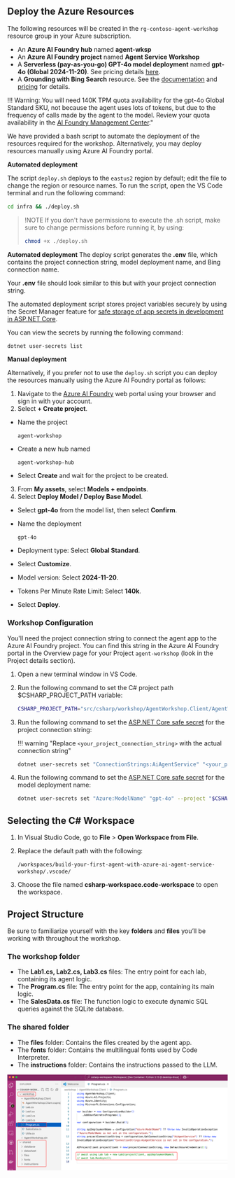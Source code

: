 ## Deploy the Azure Resources

The following resources will be created in the `rg-contoso-agent-workshop` resource group in your Azure subscription.

- An **Azure AI Foundry hub** named **agent-wksp**
- An **Azure AI Foundry project** named **Agent Service Workshop**
- A **Serverless (pay-as-you-go) GPT-4o model deployment** named **gpt-4o (Global 2024-11-20)**. See pricing details [here](https://azure.microsoft.com/pricing/details/cognitive-services/openai-service/).
- A **Grounding with Bing Search** resource. See the [documentation](https://learn.microsoft.com/azure/ai-services/agents/how-to/tools/bing-grounding) and [pricing](https://www.microsoft.com/en-us/bing/apis/grounding-pricing) for details.

!!! Warning: You will need 140K TPM quota availability for the gpt-4o Global Standard SKU, not because the agent uses lots of tokens, but due to the frequency of calls made by the agent to the model. Review your quota availability in the [AI Foundry Management Center](https://ai.azure.com/managementCenter/quota)."

We have provided a bash script to automate the deployment of the resources required for the workshop. Alternatively, you may deploy resources manually using Azure AI Foundry portal. 

**Automated deployment**

The script `deploy.sh` deploys to the `eastus2` region by default; edit the file to change the region or resource names. To run the script, open the VS Code terminal and run the following command:

```bash
cd infra && ./deploy.sh
```

> !NOTE
> If you don't have permissions to execute the .sh script, make sure to change permissions before running it, by using:
> ```bash
> chmod +x ./deploy.sh
> ```

**Automated deployment**
The deploy script generates the **.env** file, which contains the project connection string, model deployment name, and Bing connection name.

Your **.env** file should look similar to this but with your project connection string.

The automated deployment script stores project variables securely by using the Secret Manager feature for [safe storage of app secrets in development in ASP.NET Core](https://learn.microsoft.com/aspnet/core/security/app-secrets).

You can view the secrets by running the following command:

```bash
dotnet user-secrets list
```

**Manual deployment**

Alternatively, if you prefer not to use the `deploy.sh` script you can deploy the resources manually using the Azure AI Foundry portal as follows:

1. Navigate to the [Azure AI Foundry](https://ai.azure.com) web portal using your browser and sign in with your account.
2. Select **+ Create project**.

- Name the project

    ```text
    agent-workshop
    ```

- Create a new hub named

    ```text
    agent-workshop-hub
    ```

- Select **Create** and wait for the project to be created.
3. From **My assets**, select **Models + endpoints**.
4. Select **Deploy Model / Deploy Base Model**.

- Select **gpt-4o** from the model list, then select **Confirm**.
- Name the deployment

    ```text
    gpt-4o
    ```

- Deployment type: Select **Global Standard**.
- Select **Customize**.
- Model version: Select **2024-11-20**.
- Tokens Per Minute Rate Limit: Select **140k**.
- Select **Deploy**.

### Workshop Configuration

You'll need the project connection string to connect the agent app to the Azure AI Foundry project. You can find this string in the Azure AI Foundry portal in the Overview page for your Project `agent-workshop` (look in the Project details section).

1. Open a new terminal window in VS Code.
2. Run the following command to set the C# project path $CSHARP_PROJECT_PATH variable:

    ```bash
    CSHARP_PROJECT_PATH="src/csharp/workshop/AgentWorkshop.Client/AgentWorkshop.Client.csproj"
    ```
3. Run the following command to set the [ASP.NET Core safe secret](https://learn.microsoft.com/aspnet/core/security/app-secrets) for the project connection string:

    !!! warning "Replace `<your_project_connection_string>` with the actual connection string"

    ```bash
    dotnet user-secrets set "ConnectionStrings:AiAgentService" "<your_project_connection_string>" --project "$CSHARP_PROJECT_PATH"
    ```

4. Run the following command to set the [ASP.NET Core safe secret](https://learn.microsoft.com/aspnet/core/security/app-secrets) for the model deployment name:

    ```bash
    dotnet user-secrets set "Azure:ModelName" "gpt-4o" --project "$CSHARP_PROJECT_PATH"
    ```

## Selecting the C# Workspace

1. In Visual Studio Code, go to **File** > **Open Workspace from File**.
2. Replace the default path with the following:

    ```text
    /workspaces/build-your-first-agent-with-azure-ai-agent-service-workshop/.vscode/
    ```

3. Choose the file named **csharp-workspace.code-workspace** to open the workspace.

## Project Structure

Be sure to familiarize yourself with the key **folders** and **files** you’ll be working with throughout the workshop.

### The workshop folder

- The **Lab1.cs, Lab2.cs, Lab3.cs** files: The entry point for each lab, containing its agent logic.
- The **Program.cs** file: The entry point for the app, containing its main logic.
- The **SalesData.cs** file: The function logic to execute dynamic SQL queries against the SQLite database.

### The shared folder

- The **files** folder: Contains the files created by the agent app.
- The **fonts** folder: Contains the multilingual fonts used by Code Interpreter.
- The **instructions** folder: Contains the instructions passed to the LLM.

![Lab folder structure](../media/project-structure-self-guided-csharp.png)
